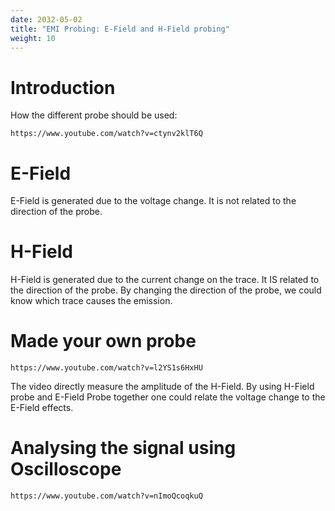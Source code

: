 ```yaml
---
date: 2032-05-02
title: "EMI Probing: E-Field and H-Field probing"
weight: 10
---
```


# Introduction

How the different probe should be used:

```
https://www.youtube.com/watch?v=ctynv2klT6Q
```

# E-Field

E-Field is generated due to the voltage change. It is not related to the
direction of the probe.

# H-Field

H-Field  is generated due to the current change on the trace. It IS related to
the direction of the probe. By changing the direction of the probe, we could
know which trace causes the emission.

# Made your own probe

```
https://www.youtube.com/watch?v=l2YS1s6HxHU
```

The video directly measure the amplitude of the H-Field. By using H-Field probe
and E-Field Probe together one could relate the voltage change to the E-Field
effects.

# Analysing the signal using Oscilloscope

```
https://www.youtube.com/watch?v=nImoQcoqkuQ
```
